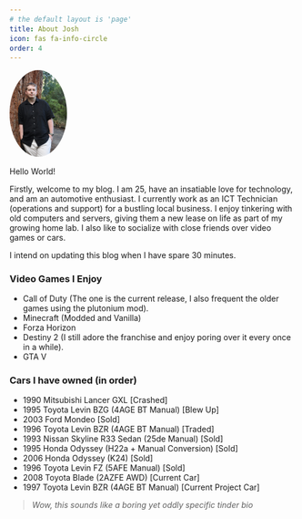 ```yaml
---
# the default layout is 'page'
title: About Josh
icon: fas fa-info-circle
order: 4
---
```

 
 <style>
img {
  border-radius: 50%;

}
</style>
 <img src="/assets/img/me.JPG" alt="Josh leaning against a tree" height="13%" width="20%">

Hello World!

Firstly, welcome to my blog. 
I am 25, have an insatiable love for technology, and am an automotive enthusiast. 
I currently work as an ICT Technician (operations and support) for a bustling local business. 
I enjoy tinkering with old computers and servers, giving them a new lease on life as part of my growing home lab. 
 I also like to socialize with close friends over video games or cars. 

I intend on updating this blog when I have spare 30 minutes. 


### Video Games I Enjoy

- Call of Duty (The one is the current release, I also frequent the older games using the plutonium mod).
- Minecraft (Modded and Vanilla)
- Forza Horizon
- Destiny 2 (I  still adore the franchise and enjoy poring over it every once in a while).
- GTA V

### Cars I have owned (in order)

- 1990 Mitsubishi Lancer GXL [Crashed]
- 1995 Toyota Levin BZG (4AGE BT Manual) [Blew Up]
- 2003 Ford Mondeo [Sold]
- 1996 Toyota Levin BZR (4AGE BT Manual) [Traded]
- 1993 Nissan Skyline R33 Sedan (25de Manual) [Sold]
- 1995 Honda Odyssey (H22a + Manual Conversion) [Sold]
- 2006 Honda Odyssey (K24) [Sold]
- 1996 Toyota Levin FZ (5AFE Manual) [Sold]
- 2008 Toyota Blade (2AZFE AWD) [Current Car]
- 1997 Toyota Levin BZR (4AGE BT Manual) [Current Project Car]

> *Wow, this sounds like a boring yet oddly specific tinder bio*